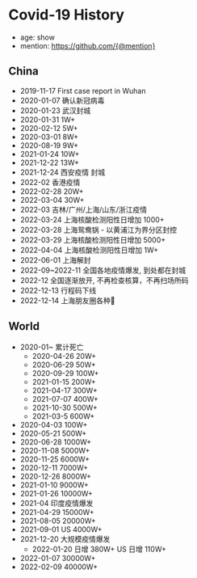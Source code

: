 # Covid-19 History

- age: show
- mention: https://github.com/{@mention}

## China

- 2019-11-17 First case report in Wuhan
- 2020-01-07 确认新冠病毒
- 2020-01-23 武汉封城
- 2020-01-31 1W+
- 2020-02-12 5W+
- 2020-03-01 8W+
- 2020-08-19 9W+
- 2021-01-24 10W+
- 2021-12-22 13W+
- 2021-12-24 西安疫情 封城
- 2022-02 香港疫情
- 2022-02-28 20W+
- 2022-03-04 30W+
- 2022-03 吉林/广州/上海/山东/浙江疫情
- 2022-03-24 上海核酸检测阳性日增加 1000+
- 2022-03-28 上海鸳鸯锅 - 以黄浦江为界分区封控
- 2022-03-29 上海核酸检测阳性日增加 5000+
- 2022-04-04 上海核酸检测阳性日增加 1W+ 
- 2022-06-01 上海解封
- 2022-09~2022-11 全国各地疫情爆发, 到处都在封城
- 2022-12 全国逐渐放开, 不再检查核算，不再扫场所码
- 2022-12-13 行程码下线
- 2022-12-14 上海朋友圈各种🐏

## World


- 2020-01~ 累计死亡
  - 2020-04-26 20W+
  - 2020-06-29 50W+
  - 2020-09-29 100W+
  - 2021-01-15 200W+
  - 2021-04-17 300W+
  - 2021-07-07 400W+
  - 2021-10-30 500W+
  - 2021-03-5 600W+
- 2020-04-03 100W+
- 2020-05-21 500W+
- 2020-06-28 1000W+
- 2020-11-08 5000W+
- 2020-11-25 6000W+
- 2020-12-11 7000W+
- 2020-12-26 8000W+
- 2021-01-10 9000W+
- 2021-01-26 10000W+
- 2021-04 印度疫情爆发
- 2021-04-29 15000W+
- 2021-08-05 20000W+
- 2021-09-01 US 4000W+
- 2021-12-20 大规模疫情爆发
  - 2022-01-20 日增 380W+ US 日增 110W+
- 2022-01-07 30000W+
- 2022-02-09 40000W+

